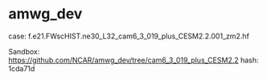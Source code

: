 # amwg_dev
case:
f.e21.FWscHIST.ne30_L32_cam6_3_019_plus_CESM2.2.001_zm2.hf

Sandbox:
https://github.com/NCAR/amwg_dev/tree/cam6_3_019_plus_CESM2.2
hash: 1cda71d

